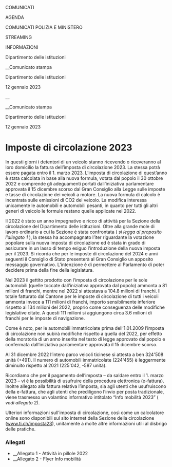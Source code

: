 COMUNICATI

AGENDA

COMUNICATI POLIZIA E MINISTERO

STREAMING

INFORMAZIONI

Dipartimento delle istituzioni  

__Comunicato stampa

Dipartimento delle istituzioni  

12 gennaio 2023

__

__Comunicato stampa

Dipartimento delle istituzioni  

12 gennaio 2023

# Imposte di circolazione 2023

In questi giorni i detentori di un veicolo stanno ricevendo o riceveranno al
loro domicilio la fattura dell’imposta di circolazione 2023. La stessa potrà
essere pagata entro il 1. marzo 2023. L’imposta di circolazione di quest’anno
è stata calcolata in base alla nuova formula, votata dal popolo il 30 ottobre
2022 e comprende gli adeguamenti portati dall’iniziativa parlamentare
approvata il 15 dicembre scorso dal Gran Consiglio alla Legge sulle imposte e
tasse di circolazione dei veicoli a motore. La nuova formula di calcolo è
incentrata sulle emissioni di CO2 del veicolo. La modifica interessa
unicamente le automobili e automobili pesanti, in quanto per tutti gli altri
generi di veicolo le formule restano quelle applicate nel 2022.

  

Il 2022 è stato un anno impegnativo e ricco di attività per la Sezione della
circolazione del Dipartimento delle istituzioni. Oltre alla grande mole di
lavoro ordinario a cui la Sezione è stata confrontata ( _si legga al proposito
l’allegato 1_ ), la stessa ha accompagnato l’iter riguardante la votazione
popolare sulla nuova imposta di circolazione ed è stata in grado di assicurare
in un lasso di tempo esiguo l’introduzione della nuova imposta per il 2023. Si
ricorda che per le imposte di circolazione del 2024 e anni seguenti il
Consiglio di Stato presenterà al Gran Consiglio un apposito messaggio
governativo. L’intenzione è di permettere al Parlamento di poter decidere
prima della fine della legislatura.

Nel 2023 il gettito prodotto con l’imposta di circolazione per le sole
automobili (quelle toccate dall’iniziativa approvata dal popolo) ammonta a 81
milioni di franchi, mentre nel 2022 si attestava a 104.8 milioni di franchi.
Il totale fatturato dal Cantone per le imposte di circolazione di tutti i
veicoli ammonta invece a 111 milioni di franchi, importo sensibilmente
inferiore rispetto ai 134 milioni del 2022, proprio come conseguenza delle
modifiche legislative citate. A questi 111 milioni si aggiungono circa 3.6
milioni di franchi per le imposte di navigazione.

Come è noto, per le automobili immatricolate prima dell’1.01.2009 l’imposta di
circolazione non subirà modifiche rispetto a quella del 2022, per effetto
della moratoria di un anno inserita nel testo di legge approvato dal popolo e
confermata dall’iniziativa parlamentare approvata il 15 dicembre scorso.

Al 31 dicembre 2022 l’intero parco veicoli ticinese si attesta a ben 324'508
unità (+491). Il numero di automobili immatricolate (224'455) è leggermente
diminuito rispetto al 2021 (225'042, -587 unità).

Ricordiamo che per il pagamento dell’imposta – da saldare entro il 1. marzo
2023 – vi è la possibilità di usufruire della procedura elettronica
(e-fattura). Inoltre allegato alla fattura relativa l’imposta, sia agli utenti
che usufruiscono della e-fattura, che agli utenti che prediligono l’invio per
posta tradizionale, viene trasmesso un volantino informativo intitolato “Info
mobilità 2023” ( _vedi allegato 2)_.

Ulteriori informazioni sull’imposta di circolazione, così come un calcolatore
online sono disponibili sul sito internet della Sezione della circolazione
(www.ti.ch/imposta23), unitamente a molte altre informazioni utili al disbrigo
delle pratiche.

### Allegati

  * __Allegato 1 - Attività in pillole 2022
  * __Allegato 2 - Flyer Info mobilità

